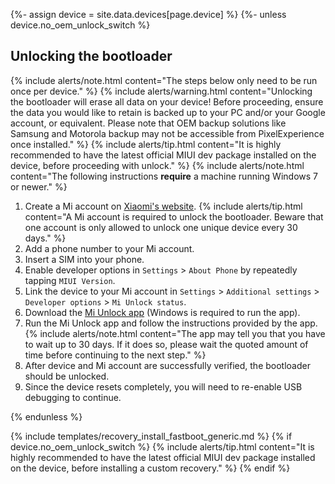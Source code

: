 {%- assign device = site.data.devices[page.device] %}
{%- unless device.no_oem_unlock_switch %}
## Unlocking the bootloader

{% include alerts/note.html content="The steps below only need to be run once per device." %}
{% include alerts/warning.html content="Unlocking the bootloader will erase all data on your device! Before proceeding, ensure the data you would like to retain is backed up to your PC and/or your Google account, or equivalent. Please note that OEM backup solutions like Samsung and Motorola backup may not be accessible from PixelExperience once installed." %}
{% include alerts/tip.html content="It is highly recommended to have the latest official MIUI dev package installed on the device, before proceeding with unlock." %}
{% include alerts/note.html content="The following instructions **require** a machine running Windows 7 or newer." %}

1. Create a Mi account on [Xiaomi's website](https://global.account.xiaomi.com/pass/register).
    {% include alerts/tip.html content="A Mi account is required to unlock the bootloader. Beware that one account is only allowed to unlock one unique device every 30 days." %}
2. Add a phone number to your Mi account.
3. Insert a SIM into your phone.
4. Enable developer options in `Settings` > `About Phone` by repeatedly tapping `MIUI Version`.
5. Link the device to your Mi account in `Settings` > `Additional settings` > `Developer options` > `Mi Unlock status`.
6. Download the [Mi Unlock app](https://en.miui.com/unlock/download_en.html) (Windows is required to run the app).
7. Run the Mi Unlock app and follow the instructions provided by the app.
    {% include alerts/note.html content="The app may tell you that you have to wait up to 30 days. If it does so, please wait the quoted amount of time before continuing to the next step." %}
8. After device and Mi account are successfully verified, the bootloader should be unlocked.
9. Since the device resets completely, you will need to re-enable USB debugging to continue.

{% endunless %}

{% include templates/recovery_install_fastboot_generic.md %}
{% if device.no_oem_unlock_switch %}
{% include alerts/tip.html content="It is highly recommended to have the latest official MIUI dev package installed on the device, before installing a custom recovery." %}
{% endif %}
